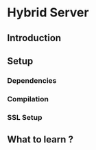 # Hybrid Server
## Introduction

## Setup
### Dependencies
### Compilation
### SSL Setup

## What to learn ?